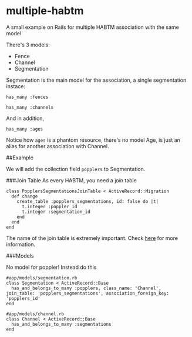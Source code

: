 # multiple-habtm
A small example on Rails for multiple HABTM association with the same model

There's 3 models:
* Fence
* Channel
* Segmentation

Segmentation is the main model for the association, a single segmentation instace:

`has_many :fences`

`has_many :channels`

And in addition,

`has_many :ages`

Notice how `ages` is a phantom resource, there's no model Age, is just an alias for another association with Channel.

##Example

We will add the collection field `popplers` to Segmentation.

###Join Table
As every HABTM, you need a join table
~~~
class PopplersSegmentationsJoinTable < ActiveRecord::Migration
  def change
    create_table :popplers_segmentations, id: false do |t|
      t.integer :poppler_id
      t.integer :segmentation_id
    end
  end
end
~~~

The name of the join table is extremely important. Check [here](http://apidock.com/rails/ActiveRecord/Associations/ClassMethods/has_and_belongs_to_many) for more information.

###Models

No model for poppler! Instead do this
~~~
#app/models/segmentation.rb
class Segmentation < ActiveRecord::Base
  has_and_belongs_to_many :popplers, class_name: 'Channel', join_table: 'popplers_segmentations', association_foreign_key: 'popplers_id'
end

#app/models/channel.rb
class Channel < ActiveRecord::Base
  has_and_belongs_to_many :segmentations
end
~~~

